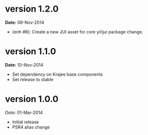 version 1.2.0
=============
**Date:** 08-Nov-2014

- (enh #6): Create a new JUI asset for core yii\jui package change.

version 1.1.0
=============
**Date:** 10-Nov-2014

- Set dependency on Krajee base components
- Set release to stable

version 1.0.0
=============

*Date:* 01-Mar-2014

- Initial release
- PSR4 alias change
